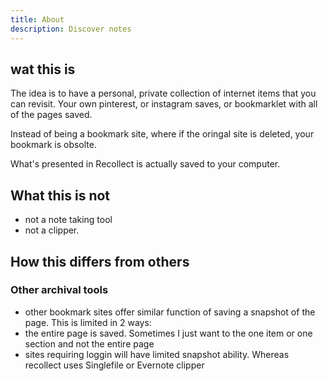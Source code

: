```yaml
---
title: About
description: Discover notes
---
```


## wat this is

The idea is to have a personal, private collection of internet items that you can revisit. Your own pinterest, or instagram saves, or bookmarklet with all of the pages saved.

Instead of being a bookmark site, where if the oringal site is deleted, your bookmark is obsolte. 

What's presented in Recollect is actually saved to your computer. 

 ## What this is not
 - not a note taking tool
 - not a clipper.


## How this differs from others

### Other archival tools

- other bookmark sites offer similar function of saving a snapshot of the page. This is limited in 2 ways: 
 - the entire page is saved. Sometimes I just want to the one item or one section and not the entire page
 - sites requiring loggin will have limited snapshot ability. Whereas recollect uses Singlefile or Evernote clipper

